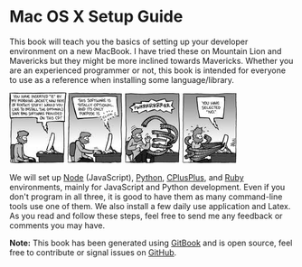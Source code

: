 Mac OS X Setup Guide
====================

This book will teach you the basics of setting up your developer environment on a new MacBook. I have tried these on Mountain Lion and Mavericks but they might be more inclined towards Mavericks. Whether you are an experienced programmer or not, this book is intended for everyone to use as a reference when installing some language/library.

[![Screen](/assets/intro.jpeg)](/assets/intro.jpeg)

We will set up [Node](http://nodejs.org/) (JavaScript), [Python](http://www.python.org/), [CPlusPlus](http://www.cplusplus.com/), and [Ruby](http://www.ruby-lang.org/) environments, mainly for JavaScript and Python development. Even if you don't program in all three, it is good to have them as many command-line tools use one of them. We also install a few daily use application and Latex. As you read and follow these steps, feel free to send me any feedback or comments you may have.

**Note:** This book has been generated using [GitBook](http://www.gitbook.io) and is open source, feel free to contribute or signal issues on [GitHub](https://github.com/sb2nob/mac-setup).
